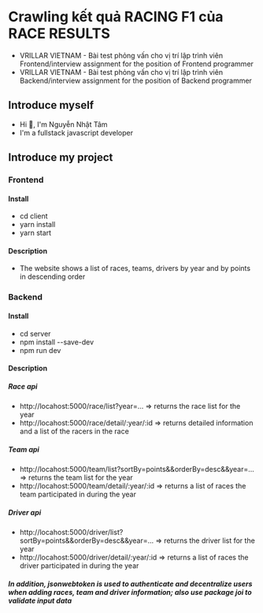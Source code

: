 
# Crawling kết quả RACING F1 của RACE RESULTS

+ VRILLAR VIETNAM - Bài test phỏng vấn cho vị trí lập trình viên Frontend/interview assignment for the position of Frontend programmer
+ VRILLAR VIETNAM - Bài test phỏng vấn cho vị trí lập trình viên Backend/interview assignment for the position of Backend programmer
## Introduce myself
+ Hi 👋, I'm Nguyễn Nhật Tâm
+ I'm a fullstack javascript developer
## Introduce my project
### Frontend
#### Install
+ cd client
+ yarn install
+ yarn start
#### Description
+ The website shows a list of races, teams, drivers by year and by points in descending order
### Backend
#### Install
+ cd server
+ npm install --save-dev
+ npm run dev
#### Description
##### Race api
+ http://locahost:5000/race/list?year=... 
=> returns the race list for the year
+ http://locahost:5000/race/detail/:year/:id 
=> returns detailed information and a list of the racers in the race
##### Team api
+ http://locahost:5000/team/list?sortBy=points&&orderBy=desc&&year=... 
=> returns the team list for the year
+ http://locahost:5000/team/detail/:year/:id 
=> returns a list of races the team participated in during the year
##### Driver api
+ http://locahost:5000/driver/list?sortBy=points&&orderBy=desc&&year=... 
=> returns the driver list for the year
+ http://locahost:5000/driver/detail/:year/:id 
=>  returns a list of races the driver participated in during the year
##### In addition, jsonwebtoken is used to authenticate and decentralize users when adding races, team and driver information; also use package joi to validate input data